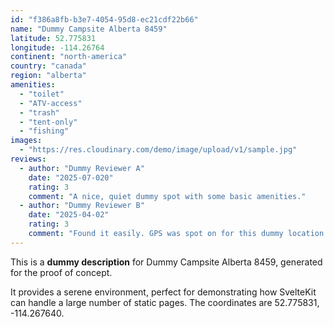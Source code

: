 ```yaml
---
id: "f386a8fb-b3e7-4054-95d8-ec21cdf22b66"
name: "Dummy Campsite Alberta 8459"
latitude: 52.775831
longitude: -114.26764
continent: "north-america"
country: "canada"
region: "alberta"
amenities:
  - "toilet"
  - "ATV-access"
  - "trash"
  - "tent-only"
  - "fishing"
images:
  - "https://res.cloudinary.com/demo/image/upload/v1/sample.jpg"
reviews:
  - author: "Dummy Reviewer A"
    date: "2025-07-020"
    rating: 3
    comment: "A nice, quiet dummy spot with some basic amenities."
  - author: "Dummy Reviewer B"
    date: "2025-04-02"
    rating: 3
    comment: "Found it easily. GPS was spot on for this dummy location."
---
```


This is a **dummy description** for Dummy Campsite Alberta 8459, generated for the proof of concept.

It provides a serene environment, perfect for demonstrating how SvelteKit can handle a large number of static pages. The coordinates are 52.775831, -114.267640.
